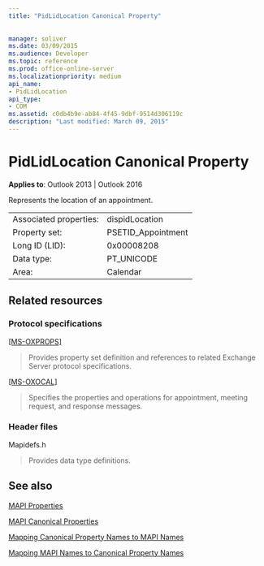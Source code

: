```yaml
---
title: "PidLidLocation Canonical Property"
 
 
manager: soliver
ms.date: 03/09/2015
ms.audience: Developer
ms.topic: reference
ms.prod: office-online-server
ms.localizationpriority: medium
api_name:
- PidLidLocation
api_type:
- COM
ms.assetid: c0db4b9e-ab84-4f45-9dbf-9514d306119c
description: "Last modified: March 09, 2015"
---
```


# PidLidLocation Canonical Property

  
  
**Applies to**: Outlook 2013 | Outlook 2016 
  
Represents the location of an appointment.
  
|||
|:-----|:-----|
|Associated properties:  <br/> |dispidLocation  <br/> |
|Property set:  <br/> |PSETID_Appointment  <br/> |
|Long ID (LID):  <br/> |0x00008208  <br/> |
|Data type:  <br/> |PT_UNICODE  <br/> |
|Area:  <br/> |Calendar  <br/> |
   
## Related resources

### Protocol specifications

[[MS-OXPROPS]](https://msdn.microsoft.com/library/f6ab1613-aefe-447d-a49c-18217230b148%28Office.15%29.aspx)
  
> Provides property set definition and references to related Exchange Server protocol specifications.
    
[[MS-OXOCAL]](https://msdn.microsoft.com/library/09861fde-c8e4-4028-9346-e7c214cfdba1%28Office.15%29.aspx)
  
> Specifies the properties and operations for appointment, meeting request, and response messages.
    
### Header files

Mapidefs.h
  
> Provides data type definitions.
    
## See also



[MAPI Properties](mapi-properties.md)
  
[MAPI Canonical Properties](mapi-canonical-properties.md)
  
[Mapping Canonical Property Names to MAPI Names](mapping-canonical-property-names-to-mapi-names.md)
  
[Mapping MAPI Names to Canonical Property Names](mapping-mapi-names-to-canonical-property-names.md)


